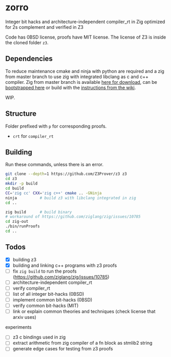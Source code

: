 # zorro
Integer bit hacks and architecture-independent compiler_rt in Zig optimized for
2s complement and verified in Z3

Code has 0BSD license, proofs have MIT license.
The license of Z3 is inside the cloned folder `z3`.

## Dependencies
To reduce maintenance cmake and ninja with python are required and a zig from master branch
to use zig with integrated libclang as c and c++ compiler.
Zig from master branch is available [here for download](https://ziglang.org/download/),
can be [bootstrapped here](https://github.com/ziglang/zig-bootstrap) or build with the
[instructions from the wiki](https://github.com/ziglang/zig/wiki/Building-Zig-From-Source).

WIP.

## Structure

Folder prefixed with `p` for corresponding proofs.

- `crt` for `compiler_rt`

## Building

Run these commands, unless there is an error.
```sh
git clone --depth=1 https://github.com/Z3Prover/z3 z3
cd z3
mkdir -p build
cd build
CC='zig cc' CXX='zig c++' cmake .. -GNinja
ninja          # build z3 with libclang integrated in zig
cd ..

zig build      # build binary
# workaround of https://github.com/ziglang/zig/issues/10785
cd zig-out
./bin/runProofs
cd ..
```

## Todos

- [x] building z3
- [x] building and linking c++ programs with z3 proofs
- [ ] fix `zig build` to run the proofs (https://github.com/ziglang/zig/issues/10785)
- [ ] architecture-independent compiler_rt
- [ ] verify compiler_rt
- [ ] list of all integer bit-hacks (0BSD)
- [ ] implement common bit-hacks (0BSD)
- [ ] verify common bit-hacks (MIT)
- [ ] link or explain common theories and techniques (check license that arxiv uses)

experiments

- [ ] z3 c bindings used in zig
- [ ] extract arithmetic from zig compiler of a fn block as stmlib2 string
- [ ] generate edge cases for testing from z3 proofs
